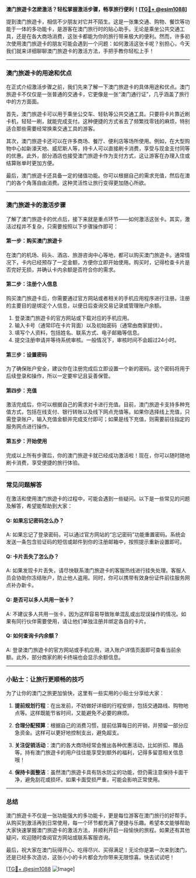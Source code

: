 **澳门旅遊卡怎麽激活？轻松掌握激活步骤，畅享旅行便利！[[TG💪+ @esim1088](https://t.me/s/esim1088)]**

提到澳门旅遊卡，相信不少朋友对它并不陌生。这是一张集交通、购物、餐饮等功能于一体的多功能卡，是游客在澳门旅行时的贴心助手。无论是乘坐公共交通工具，还是在各大商场消费，这张卡都能为你的旅行带来极大的便利。然而，许多初次使用澳门旅遊卡的朋友可能会遇到一个问题：如何激活这张卡呢？别担心，今天我们就来详细聊聊澳门旅遊卡的激活方法，手把手教你轻松上手！

---

### **澳门旅遊卡的用途和优点**

在正式介绍激活步骤之前，我们先来了解一下澳门旅遊卡的具体用途和优点。澳门旅遊卡不仅仅是一张普通的交通卡，它更像是一张“澳门通行证”，几乎涵盖了旅行中的方方面面。

首先，澳门旅遊卡可以用于乘坐公交车、轻轨等公共交通工具。只要将卡片靠近刷卡机，轻轻一刷，就能完成支付。这种便捷的方式省去了频繁找零钱的麻烦，特别适合那些需要经常换乘交通工具的游客。

其次，澳门旅遊卡还可以在许多商场、餐厅、便利店等场所使用。例如，在大型购物中心如新濠天地、威尼斯人等，持卡人可以直接刷卡消费，享受与现金支付同等的优惠。此外，部分酒店也接受澳门旅遊卡作为支付方式，这让游客在办理入住或结算账单时更加方便。

最后，澳门旅遊卡还具备一定的储值功能。你可以根据自己的需求充值，然后在澳门的各个角落自由消费。这种灵活性让旅行变得更加随心所欲。

---

### **澳门旅遊卡的激活步骤**

了解了澳门旅遊卡的优点后，接下来就是重点环节——如何激活这张卡。其实，激活过程并不复杂，只需要按照以下步骤操作即可：

#### **第一步：购买澳门旅遊卡**
在澳门的机场、码头、酒店、旅游咨询中心等地，都可以购买澳门旅遊卡。通常情况下，卡内已经预存了一定金额，方便你立即开始使用。购买时，记得检查卡片是否完好无损，并确认卡内余额是否符合你的需求。

#### **第二步：注册个人信息**
购买澳门旅遊卡后，你需要通过官方网站或者相关的手机应用程序进行注册。注册的主要目的是绑定个人信息，以便日后查询交易记录或管理账户余额。

1. 登录澳门旅遊卡的官方网站或下载对应的手机应用。
2. 输入卡号（通常印在卡片背面）以及初始密码（通常由商家提供）。
3. 填写个人资料，包括姓名、联系方式、电子邮箱等信息。
4. 提交注册申请并等待系统审核。一般情况下，审核时间不会超过24小时。

#### **第三步：设置密码**
为了确保账户安全，建议你在注册完成后立即设置一个新的密码。这个密码将用于后续登录和操作，所以一定要牢记且妥善保管。

#### **第四步：充值**
激活完成后，你可以根据自己的需求对卡进行充值。目前，澳门旅遊卡支持多种充值方式，包括在线支付、银行转账以及线下网点充值等。如果你选择线上充值，只需登录账户，输入充值金额并完成支付即可；如果是线下充值，则需要前往指定的服务网点进行操作。

#### **第五步：开始使用**
完成以上所有步骤后，你的澳门旅遊卡就已经成功激活啦！现在，你可以随时随地刷卡消费，享受便捷的旅行体验。

---

### **常见问题解答**

在激活和使用澳门旅遊卡的过程中，可能会遇到一些疑问。以下是一些常见的问题及解答，希望能帮助到大家：

#### **Q: 如果忘记密码怎么办？**
A: 如果忘记了登录密码，可以通过官方网站的“忘记密码”功能重置密码。系统会发送一条包含验证码的短信或邮件到你的注册邮箱中，按照提示重新设置即可。

#### **Q: 卡片丢失了怎么办？**
A: 如果发现卡片丢失，请尽快联系澳门旅遊卡的客服热线进行挂失处理。客服人员会协助你冻结账户，防止他人盗用。同时，你可以携带有效身份证件前往服务网点补办新卡。

#### **Q: 是否可以多人共用一张卡？**
A: 不建议多人共用一张卡，因为这样容易导致账单混乱或出现误操作的情况。如果有同行伙伴需要使用，请让他们单独注册并绑定各自的卡片。

#### **Q: 如何查询卡内余额？**
A: 登录澳门旅遊卡的官方网站或手机应用，进入账户详情页面即可查看当前余额。此外，部分商家的刷卡终端也会显示余额信息。

---

### **小贴士：让旅行更顺畅的技巧**

为了让你的澳门之旅更加愉快，这里有一些实用的小贴士分享给大家：

1. **提前规划行程**：在出发前，不妨做好详细的行程安排，包括交通路线、购物地点等。这样既能节省时间，又能避免不必要的麻烦。
   
2. **合理分配预算**：根据自己的消费习惯，提前估算每日的开销，并预留一部分应急资金。这样可以更好地控制支出，避免超支。

3. **关注促销活动**：澳门的各大商场经常会推出各种优惠活动，比如折扣、赠品等。持有澳门旅遊卡的用户往往能享受到额外的福利，记得多留意相关信息哦！

4. **保持卡面整洁**：虽然澳门旅遊卡具有防水防尘的功能，但仍需注意保持卡面干净，避免刮花或损坏。如果卡面受损严重，可能会影响正常使用。

---

### **总结**

澳门旅遊卡不仅是一张功能强大的多功能卡，更是每位游客在澳门旅行的好帮手。从购买到激活再到日常使用，每一个环节都充满了便捷与乐趣。希望本文能够帮助大家快速掌握澳门旅遊卡的激活方法，并顺利开启一段愉快的旅程。如果还有其他疑问，欢迎随时查阅官方网站或联系客服咨询。

最后，祝大家在澳门玩得开心、吃得尽兴、买得满足！无论你是第一次来到澳门，还是已经多次造访，这张小小的卡片都会为你带来无限惊喜。快去试试吧！

[[TG💪+ @esim1088](https://t.me/s/esim1088) ![Image](https://i.postimg.cc/4NQfJmqS/Snipaste-2025-05-13-00-14-12.png)]